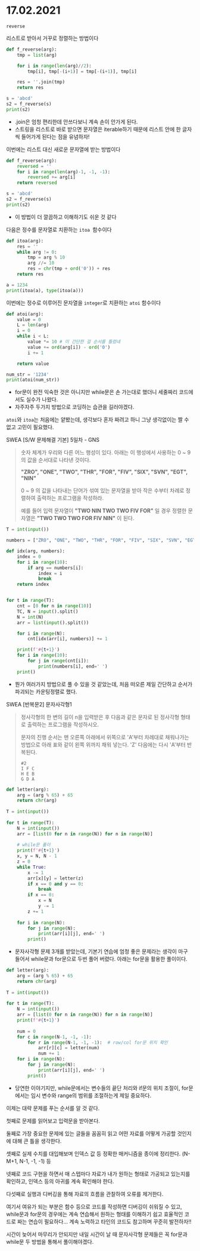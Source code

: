 # 17.02.2021



`reverse`

리스트로 받아서 거꾸로 정렬하는 방법이다

```python
def f_reverse(arg):
    tmp = list(arg) 

    for i in range(len(arg)//2):
        tmp[i], tmp[-(i+1)] = tmp[-(i+1)], tmp[i]

    res = ''.join(tmp)
    return res

s = 'abcd'
s2 = f_reverse(s)
print(s2)
```

- .join은 엄청 편리한데 안쓰다보니 계속 손이 안가게 된다.
- 스트링을 리스트로 바로 받으면 문자열은 iterable하기 때문에 리스트 안에 한 글자씩 들어가게 된다는 점을 유념하자!



이번에는 리스트 대신 새로운 문자열에 받는 방법이다

```python
def f_reverse(arg):
    reversed = ''
    for i in range(len(arg)-1, -1, -1):
        reversed += arg[i]
    return reversed

s = 'abcd'
s2 = f_reverse(s)
print(s2)
```

- 이 방법이 더 깔끔하고 이해하기도 쉬운 것 같다



다음은 정수를 문자열로 치환하는 `itoa `함수이다

```python
def itoa(arg):
    res = ''
    while arg != 0:
        tmp = arg % 10
        arg //= 10
        res = chr(tmp + ord('0')) + res
    return res

a = 1234
print(itoa(a), type(itoa(a)))
```



이번에는 정수로 이루어진 문자열을 `integer`로 치환하는 `atoi` 함수이다

```python
def atoi(arg):
    value = 0
    L = len(arg)
    i = 0
    while i < L:
        value *= 10 # 이 간단한 걸 순서를 틀렸네
        value += ord(arg[i]) - ord('0')
        i += 1

    return value

num_str = '1234'
print(atoi(num_str))
```

- for문이 완전 익숙한 것은 아니지만 while문은 손 가는대로 했더니 세줄짜리 코드에서도 실수가 나왔다.
- 자주자주 두가지 방법으로 코딩하는 습관을 길러야겠다.



`atoi`와 `itoa`는 처음에는 얕봤는데, 생각보다 혼자 짜려고 하니 그냥 생각없이는 짤 수 없고 고민이 필요했다.



SWEA [S/W 문제해결 기본] 5일차 - GNS

> 숫자 체계가 우리와 다른 어느 행성이 있다. 아래는 이 행성에서 사용하는 0 ~ 9의 값을 순서대로 나타낸 것이다.
>
> **"ZRO", "ONE", "TWO", "THR", "FOR", "FIV", "SIX", "SVN", "EGT", "NIN"**
>
> 0 ~ 9 의 값을 나타내는 단어가 섞여 있는 문자열을 받아 작은 수부터 차례로 정렬하여 출력하는 프로그램을 작성하라.
>
> 예를 들어 입력 문자열이 **"TWO NIN TWO TWO FIV FOR"** 일 경우 정렬한 문자열은 **"TWO TWO TWO FOR FIV NIN"** 이 된다.

```python
T = int(input())

numbers = ["ZRO", "ONE", "TWO", "THR", "FOR", "FIV", "SIX", "SVN", "EGT", "NIN"]

def idx(arg, numbers):
    index = 0
    for i in range(10):
        if arg == numbers[i]:
            index = i
            break
    return index


for t in range(T):
    cnt = [0 for n in range(10)]
    TC, N = input().split()
    N = int(N)
    arr = list(input().split())

    for i in range(N):
        cnt[idx(arr[i], numbers)] += 1

    print(f'#{t+1}')
    for i in range(10):
        for j in range(cnt[i]):
            print(numbers[i], end=' ')
    print()
```

- 뭔가 여러가지 방법으로 풀 수 있을 것 같았는데, 처음 떠오른 제일 간단하고 순서가 파괴되는 카운팅정렬로 했다.



SWEA [반복문2] 문자사각형1

> 정사각형의 한 변의 길이 n을 입력받은 후 다음과 같은 문자로 된 정사각형 형태로 출력하는 프로그램을 작성하시오.
>
> 문자의 진행 순서는 맨 오른쪽 아래에서 위쪽으로 'A'부터 차례대로 채워나가는 방법으로 아래 표와 같이 왼쪽 위까지 채워 넣는다.
> 'Z' 다음에는 다시 'A'부터 반복된다.
>
> ```
> #2
> I F C
> H E B
> G D A
> ```

```python
def letter(arg):
    arg = (arg % 65) + 65
    return chr(arg)
 
T = int(input())
 
for t in range(T):
    N = int(input())
    arr = [list(0 for n in range(N)) for n in range(N)]
 
    # while문 풀이
    print(f'#{t+1}')
    x, y = N, N - 1
    z = 0
    while True:
        x -= 1
        arr[x][y] = letter(z)
        if x == 0 and y == 0:
            break
        if x == 0:
            x = N
            y -= 1
        z += 1
 
    for i in range(N):
        for j in range(N):
            print(arr[i][j], end=' ')
        print()
```

- 문자사각형 문제 3개를 받았는데, 기본기 연습에 엄청 좋은 문제라는 생각이 마구 들어서 while문과 for문으로 두번 풀어 버렸다. 아래는 for문을 활용한 풀이이다.

```python
def letter(arg):
    arg = (arg % 65) + 65
    return chr(arg)
 
T = int(input())
 
for t in range(T):
    N = int(input())
    arr = [list(0 for n in range(N)) for n in range(N)]
    print(f'#{t+1}')
     
    num = 0
    for c in range(N-1, -1, -1):
        for r in range(N-1, -1, -1):  # row/col for문 위치 확인
            arr[r][c] = letter(num)
            num += 1
    for i in range(N):
        for j in range(N):
            print(arr[i][j], end=' ')
        print()
```

- 당연한 이야기지만, while문에서는 변수들의 끝단 처리와 if문의 위치 조절이, for문에서는 임시 변수와 range의 범위를 조절하는게 제일 중요하다. 



이제는 대략 문제를 푸는 순서를 알 것 같다. 

첫째로 문제를 읽어보고 입력문을 받아본다.

둘째로 가장 중요한 문제에 있는 글들을 꼼꼼히 읽고 어떤 자료를 어떻게 가공할 것인지에 대해 큰 틀을 생각한다.

셋째로 실제 수치를 대입해보며 인덱스 값 등 정확한 매커니즘을 종이에 정리한다. (N-M+1, N-1, -1, -1) 등

넷째로 코드 구현을 하면서 매 스텝마다 자료가 내가 원하는 형태로 가공되고 있는지를 확인하고, 인덱스 등의 아귀를 계속 확인해야 한다. 

다섯째로 실행과 디버깅을 통해 자료의 흐름을 관찰하여 오류를 제거한다.



여기서 여유가 되는 부분은 함수 등으로 코드를 작성하면 디버깅이 쉬워질 수 있고, while문과 for문의 경우에는 계속 연습해서 원하는 형태를 이해하기 쉽고 효율적인 코드로 짜는 연습이 필요하다... 계속 노력하고 타인의 코드도 참고하며 꾸준히 발전하자!!



시간이 늦어서 마무리가 안되지만 내일 시간이 날 때 문자사각형 문제들은 꼭 for문과 while문 두 방법을 통해서 풀이해야겠다.